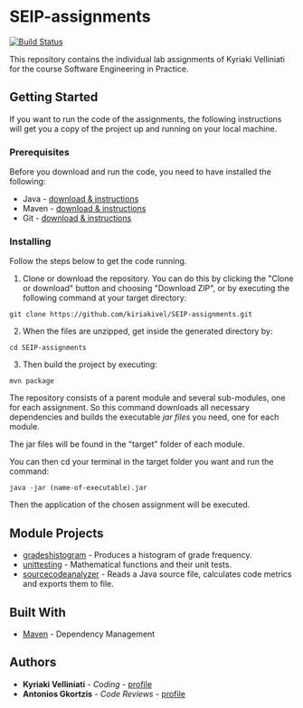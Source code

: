 # SEIP-assignments

[![Build Status](https://travis-ci.com/kiriakivel/SEIP-assignments.svg?token=hVEQWU791o2szb4sxgz7&branch=master)](https://travis-ci.com/kiriakivel/SEIP-assignments)

This repository contains the individual lab assignments of Kyriaki Velliniati for the course Software Engineering in Practice.

## Getting Started

If you want to run the code of the assignments, the following instructions will get you a copy of the project up and running on your local machine.

### Prerequisites

Before you download and run the code, you need to have installed the following:

* Java - [download & instructions](https://java.com/en/download/help/download_options.xml)
* Maven - [download & instructions](https://maven.apache.org/install.html)
* Git - [download & instructions](https://git-scm.com/book/en/v2/Getting-Started-Installing-Git) 

### Installing

Follow the steps below to get the code running.

1. Clone or download the repository. You can do this by clicking the "Clone or download" button and choosing "Download ZIP", or by executing the following command at your target directory:

```
git clone https://github.com/kiriakivel/SEIP-assignments.git
```

2. When the files are unzipped, get inside the generated directory by:

```
cd SEIP-assignments
```

3. Then build the project by executing:

```
mvn package
```

The repository consists of a parent module and several sub-modules, one for each assignment. So this command downloads all necessary dependencies and builds the executable *jar files* you need, one for each module.

The jar files will be found in the "target" folder of each module.

You can then cd your terminal in the target folder you want and run the command:
```
java -jar (name-of-executable).jar
```
Then the application of the chosen assignment will be executed.

## Module Projects

* [gradeshistogram](https://github.com/kiriakivel/SEIP-assignments/blob/master/seip2020_practical_assignments/gradeshistogram/README.md) - Produces a histogram of grade frequency.
* [unittesting](https://github.com/kiriakivel/SEIP-assignments/blob/master/seip2020_practical_assignments/unittesting/README.md) - Mathematical functions and their unit tests.
* [sourcecodeanalyzer](https://github.com/kiriakivel/SEIP-assignments/blob/master/seip2020_practical_assignments/sourcecodeanalyzer/README.md) - Reads a Java source file, calculates code metrics and exports them to file.

## Built With

* [Maven](https://maven.apache.org/) - Dependency Management

## Authors

* **Kyriaki Velliniati** - *Coding* - [profile](https://github.com/kiriakivel)
* **Antonios Gkortzis** - *Code Reviews* - [profile](https://github.com/AntonisGkortzis)



